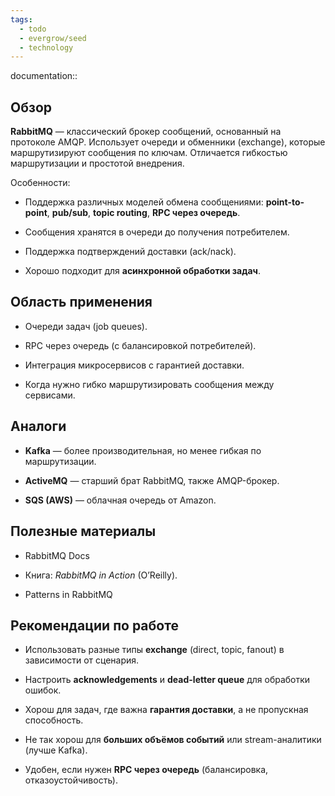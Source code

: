```yaml
---
tags:
  - todo
  - evergrow/seed
  - technology
---
```

documentation::  
## Обзор

**RabbitMQ** — классический брокер сообщений, основанный на протоколе AMQP. Использует очереди и обменники (exchange), которые маршрутизируют сообщения по ключам. Отличается гибкостью маршрутизации и простотой внедрения.

Особенности:

- Поддержка различных моделей обмена сообщениями: **point-to-point**, **pub/sub**, **topic routing**, **RPC через очередь**.
    
- Сообщения хранятся в очереди до получения потребителем.
    
- Поддержка подтверждений доставки (ack/nack).
    
- Хорошо подходит для **асинхронной обработки задач**.
    

## Область применения

- Очереди задач (job queues).
    
- RPC через очередь (с балансировкой потребителей).
    
- Интеграция микросервисов с гарантией доставки.
    
- Когда нужно гибко маршрутизировать сообщения между сервисами.
    

## Аналоги

- **Kafka** — более производительная, но менее гибкая по маршрутизации.
    
- **ActiveMQ** — старший брат RabbitMQ, также AMQP-брокер.
    
- **SQS (AWS)** — облачная очередь от Amazon.
    

## Полезные материалы

- RabbitMQ Docs
    
- Книга: _RabbitMQ in Action_ (O’Reilly).
    
- Patterns in RabbitMQ
    

## Рекомендации по работе

- Использовать разные типы **exchange** (direct, topic, fanout) в зависимости от сценария.
    
- Настроить **acknowledgements** и **dead-letter queue** для обработки ошибок.
    
- Хорош для задач, где важна **гарантия доставки**, а не пропускная способность.
    
- Не так хорош для **больших объёмов событий** или stream-аналитики (лучше Kafka).
    
- Удобен, если нужен **RPC через очередь** (балансировка, отказоустойчивость).
